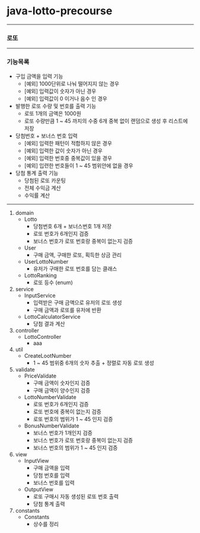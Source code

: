 # java-lotto-precourse

---
### 로또

---

### 기능목록

- 구입 금액을 입력 기능
  - [예외] 1000단위로 나눠 떨어지지 않는 경우
  - [예외] 입력값이 숫자가 아닌 경우
  - [예외] 입력값이 0 이거나 음수 인 경우
- 발행한 로또 수량 및 번호를 출력 기능
  - 로또 1개의 금액은 1000원
  - 로또 수량만큼 1 ~ 45 까지의 수중 6개 중복 없이 랜덤으로 생성 후 리스트에 저장
- 당첨번호 + 보너스 번호 입력
  - [예외] 입력한 패턴이 적합하지 않은 경우
  - [예외] 입력한 값이 숫자가 아닌 경우
  - [예외] 입력한 번호중 중복값이 있을 경우
  - [예외] 입련한 번호들이 1 ~ 45 범위안에 없을 경우
- 당첨 통계 출력 기능
  - 당첨된 로또 카운팅
  - 전체 수익금 계산
  - 수익률 계산


---

1. domain
   - Lotto
     - 당첨번호 6개 + 보너스번호 1개 저장
     - 로또 번호가 6개인지 검증
     - 보너스 번호가 로또 번호랑 중복이 없는지 검증
   - User
     - 구매 금액, 구매한 로또, 획득한 상금 관리
   - UserLottoNumber
     - 유저가 구매한 로또 번호를 담는 클래스
   - LottoRanking
     - 로또 등수 (enum)
2. service
   - InputService
     - 입력받은 구매 금액으로 유저의 로또 생성
     - 구매 금액과 로또를 유저에 반환
   - LottoCalculatorService
     - 당첨 결과 계산
3. controller
   - LottoController
     - aaa
4. util
   - CreateLootNumber
     - 1 ~ 45 범위중 6개의 숫자 추출 + 정렬로 자동 로또 생성
5. validate
   - PriceValidate
     - 구매 금액이 숫자인지 검증
     - 구매 금액이 양수인지 검증
   - LottoNumberValidate
       - 로또 번호가 6개인지 검증
       - 로또 번호에 중복이 없는지 검증
       - 로또 번호의 범위가 1 ~ 45 인지 검증
   - BonusNumberValidate
       - 보너스 번호가 1개인지 검증
       - 보너스 번호가 로또 번호랑 중복이 없는지 검증
       - 보너스 번호의 범위가 1 ~ 45 인지 검증
6. view
   - InputView
     - 구매 금액을 입력
     - 당첨 번호를 입력
     - 보너스 번호를 입력
   - OutputView
     - 로또 구매시 자동 생성된 로또 번호 출력
     - 당첨 통계 출력
7. constants
   - Constants
     - 상수를 정리
